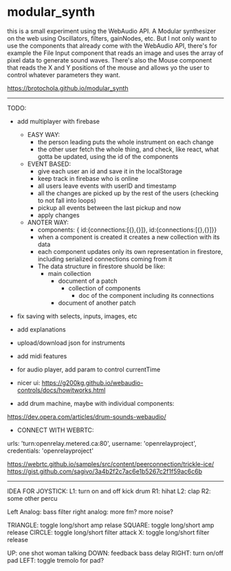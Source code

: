 # modular_synth

this is a small experiment using the WebAudio API.
A Modular synthesizer on the web using Oscillators, filters, gainNodes, etc.
But I not only want to use the components that already come with the WebAudio API, there's for example the File Input component that reads an image and uses the array of pixel data to generate sound waves. There's also the Mouse component that reads the X and Y positions of the mouse and allows yo the user to control whatever parameters they want.


https://brotochola.github.io/modular_synth


-------------------------

TODO:
* add multiplayer with firebase
    + EASY WAY: 
        - the person leading puts the whole instrument on each change
        - the other user fetch the whole thing, and check, like react, what gotta be updated, using the id of the components
    + EVENT BASED:
        - give each user an id and save it in the localStorage
        - keep track in firebase who is online
        - all users leave events with userID and timestamp
        - all the changes are picked up by the rest of the users (checking to not fall into loops)
        - pickup all events between the last pickup and now
        - apply changes
    + ANOTER WAY:
        - components: { id:{connections:[{},{}]}, id:{connections:[{},{}]}}
        - when a component is created it creates a new collection with its data
        - each component updates only its own representation in firestore, including serialized connections coming from it
        - The data structure in firestore shuold be like:
            + main collection
                * document of a patch
                    - collection of components
                        + doc of the component including its connections
                * document of another patch
      

* fix saving with selects, inputs, images, etc
* add explanations
* upload/download json for instruments
* add midi features
* for audio player, add param to control currentTime

* nicer ui:
https://g200kg.github.io/webaudio-controls/docs/howitworks.html

* add drum machine, maybe with individual components:

https://dev.opera.com/articles/drum-sounds-webaudio/

* CONNECT WITH WEBRTC:

urls: 'turn:openrelay.metered.ca:80',
username: 'openrelayproject',
credentials: 'openrelayproject'

https://webrtc.github.io/samples/src/content/peerconnection/trickle-ice/
https://gist.github.com/sagivo/3a4b2f2c7ac6e1b5267c2f1f59ac6c6b



------------------

IDEA FOR JOYSTICK:
L1: turn on and off kick drum
R1: hihat
L2: clap
R2: some other percu

Left Analog: bass filter
right analog: more fm? more noise?

TRIANGLE: toggle long/short amp relase
SQUARE: toggle long/short amp release
CIRCLE: toggle long/short filter attack
X: toggle long/short filter release

UP: one shot woman talking
DOWN: feedback bass delay
RIGHT: turn on/off pad
LEFT: toggle tremolo for pad?